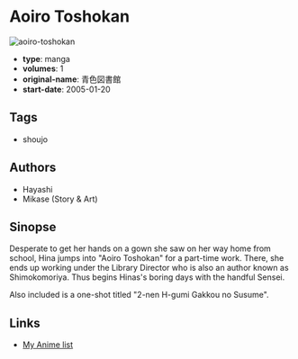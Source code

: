 # Aoiro Toshokan

![aoiro-toshokan](https://cdn.myanimelist.net/images/manga/3/10913.jpg)

-   **type**: manga
-   **volumes**: 1
-   **original-name**: 青色図書館
-   **start-date**: 2005-01-20

## Tags

-   shoujo

## Authors

-   Hayashi
-   Mikase (Story & Art)

## Sinopse

Desperate to get her hands on a gown she saw on her way home from school, Hina jumps into "Aoiro Toshokan" for a part-time work. There, she ends up working under the Library Director who is also an author known as Shimokomoriya. Thus begins Hinas's boring days with the handful Sensei.

Also included is a one-shot titled "2-nen H-gumi Gakkou no Susume".

## Links

-   [My Anime list](https://myanimelist.net/manga/8023/Aoiro_Toshokan)
